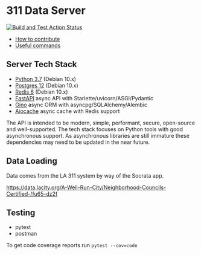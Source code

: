 # 311 Data Server

[![Build and Test Action Status](https://github.com/hackforla/311-data/workflows/Build%20and%20Test/badge.svg)](https://github.com/hackforla/311-data/actions)

- [How to contribute](docs/contributing.md)
- [Useful commands](docs/useful_commands.md)

## Server Tech Stack

- [Python 3.7](https://www.python.org/downloads/release/python-379/) (Debian 10.x)
- [Postgres 12](https://www.postgresql.org/docs/12/index.html) (Debian 10.x)
- [Redis 6](https://redis.io/) (Debian 10.x)
- [FastAPI](https://fastapi.tiangolo.com/) async API with Starlette/uvicorn/ASGI/Pydantic
- [Gino](https://python-gino.org/) async ORM with asyncpg/SQLAlchemy/Alembic
- [Aiocache](https://aiocache.readthedocs.io/) async cache with Redis support

The API is intended to be modern, simple, performant, secure, open-source and well-supported. The tech stack focuses on Python tools with good asynchronous support. As asynchronous libraries are still immature these dependencies may need to be updated in the near future.

## Data Loading

Data comes from the LA 311 system by way of the Socrata app.

https://data.lacity.org/A-Well-Run-City/Neighborhood-Councils-Certified-/fu65-dz2f

## Testing

- pytest
- postman

To get code coverage reports run ```pytest --cov=code```
